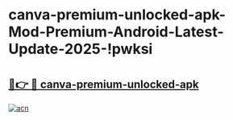 # canva-premium-unlocked-apk-Mod-Premium-Android-Latest-Update-2025-!pwksi

# <h2><a href="https://j4wsy6.esa.edu.pl?title=canva-premium-unlocked-apk&ref=pwksi">🔗👉 🔴 canva-premium-unlocked-apk</a></h2>

[![acn](https://github.com/user-attachments/assets/0f9c940e-d8b0-45ae-aac7-cd30a18b3e1c)](https://j4wsy6.esa.edu.pl?title=canva-premium-unlocked-apk&ref=pwksi)

